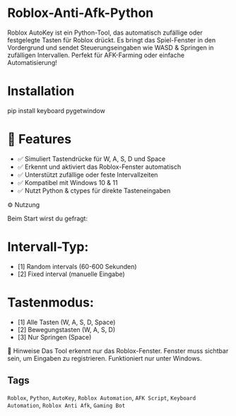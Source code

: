 # Roblox-Anti-Afk-Python

Roblox AutoKey ist ein Python-Tool, das automatisch zufällige oder festgelegte Tasten für Roblox drückt. Es bringt das Spiel-Fenster in den Vordergrund und sendet Steuerungseingaben wie WASD & Springen in zufälligen Intervallen. Perfekt für AFK-Farming oder einfache Automatisierung!

# Installation

pip install keyboard pygetwindow

# 🚀 Features
- ✅ Simuliert Tastendrücke für W, A, S, D und Space
- ✅ Erkennt und aktiviert das Roblox-Fenster automatisch
- ✅ Unterstützt zufällige oder feste Intervallzeiten
- ✅ Kompatibel mit Windows 10 & 11
- ✅ Nutzt Python & ctypes für direkte Tasteneingaben

⚙️ Nutzung

Beim Start wirst du gefragt:

# Intervall-Typ:
- [1] Random intervals (60-600 Sekunden)
- [2] Fixed interval (manuelle Eingabe)

# Tastenmodus:
- [1] Alle Tasten (W, A, S, D, Space)
- [2] Bewegungstasten (W, A, S, D)
- [3] Nur Springen (Space)

📌 Hinweise
Das Tool erkennt nur das Roblox-Fenster.
Fenster muss sichtbar sein, um Eingaben zu registrieren.
Funktioniert nur unter Windows.

## Tags
`Roblox`, `Python`, `AutoKey`, `Roblox Automation`, `AFK Script`, `Keyboard Automation`, `Roblox Anti Afk`, `Gaming Bot`
